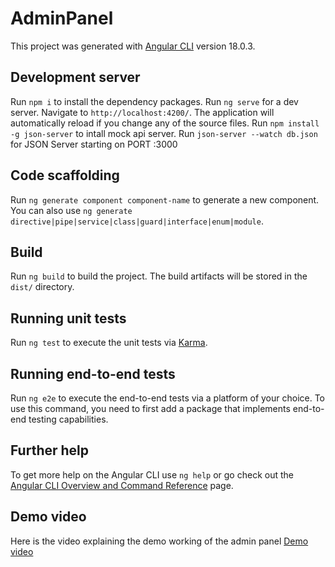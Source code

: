 # AdminPanel

This project was generated with [Angular CLI](https://github.com/angular/angular-cli) version 18.0.3.

## Development server
Run `npm i` to install the dependency packages.
Run `ng serve` for a dev server. Navigate to `http://localhost:4200/`. The application will automatically reload if you change any of the source files.
Run `npm install -g json-server` to intall mock api server.
Run `json-server --watch db.json` for JSON Server starting on PORT :3000 

## Code scaffolding

Run `ng generate component component-name` to generate a new component. You can also use `ng generate directive|pipe|service|class|guard|interface|enum|module`.

## Build

Run `ng build` to build the project. The build artifacts will be stored in the `dist/` directory.

## Running unit tests

Run `ng test` to execute the unit tests via [Karma](https://karma-runner.github.io).

## Running end-to-end tests

Run `ng e2e` to execute the end-to-end tests via a platform of your choice. To use this command, you need to first add a package that implements end-to-end testing capabilities.

## Further help

To get more help on the Angular CLI use `ng help` or go check out the [Angular CLI Overview and Command Reference](https://angular.dev/tools/cli) page.

## Demo video 

Here is the video explaining the demo working of the admin panel [Demo video](https://drive.google.com/file/d/1t-oQYMDdPeFsSydSpcgEenQcatyznAqP/view?usp=sharing)
